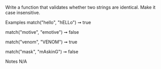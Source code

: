 Write a function that validates whether two strings are identical. Make it case insensitive.

Examples
match("hello", "hELLo") ➞ true

match("motive", "emotive") ➞ false

match("venom", "VENOM") ➞ true

match("mask", "mAskinG") ➞ false

Notes
N/A